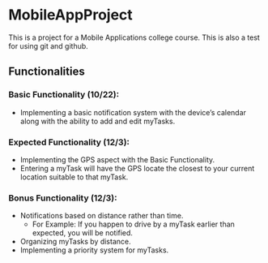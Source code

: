 # MobileAppProject

This is a project for a Mobile Applications college course.
This is also a test for using git and github.

## Functionalities

### Basic Functionality (10/22):
- Implementing a basic notification system with the device’s calendar along with the ability to add and edit myTasks.

### Expected Functionality (12/3):
- Implementing the GPS aspect with the Basic Functionality.
- Entering a myTask will have the GPS locate the closest to your current location suitable to that myTask.

### Bonus Functionality (12/3):
- Notifications based on distance rather than time.
  - For Example: If you happen to drive by a myTask earlier than expected, you will be notified.
- Organizing myTasks by distance.
- Implementing a priority system for myTasks.
